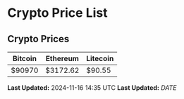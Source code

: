 # Crypto Price List

## Crypto Prices
| Bitcoin | Ethereum | Litecoin |
| ------- | -------- | -------- |
| $90970 | $3172.62 | $90.55 |
**Last Updated:** 2024-11-16 14:35 UTC
**Last Updated:** $DATE$
